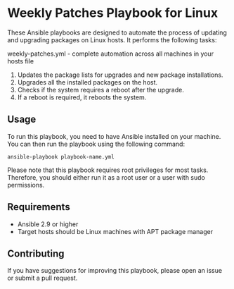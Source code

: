 # Weekly Patches Playbook for Linux

These Ansible playbooks are designed to automate the process of updating and upgrading packages on Linux hosts. It performs the following tasks:

weekly-patches.yml - complete automation across all machines in your hosts file
1. Updates the package lists for upgrades and new package installations.
2. Upgrades all the installed packages on the host.
3. Checks if the system requires a reboot after the upgrade.
4. If a reboot is required, it reboots the system.

## Usage

To run this playbook, you need to have Ansible installed on your machine. You can then run the playbook using the following command:
```
ansible-playbook playbook-name.yml
```

Please note that this playbook requires root privileges for most tasks. Therefore, you should either run it as a root user or a user with sudo permissions.

## Requirements

- Ansible 2.9 or higher
- Target hosts should be Linux machines with APT package manager

## Contributing

If you have suggestions for improving this playbook, please open an issue or submit a pull request.